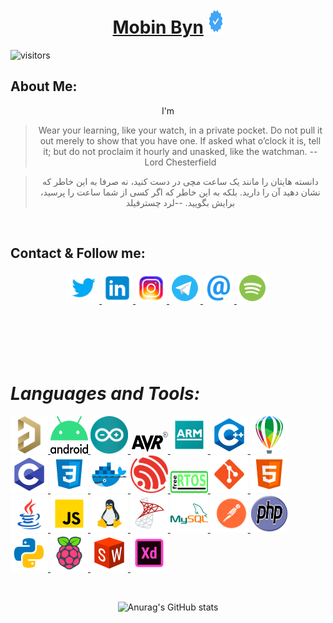 <h1 align="center">
	<a href="https://github.com/mobinbyn">Mobin Byn</a> 
	<img src="logo/verification.svg" alt="android" width="25" height="40"/>
</h1> 

![visitors](https://visitor-badge.glitch.me/badge?page_id=mobinbyn.mobinbyn)

## About Me:
<div align="center">
<p>
	I'm
</p>

> Wear your learning, like your watch, in a private pocket. Do not pull it out merely to show that you have one. If asked what o’clock it is, tell it; but do not proclaim it hourly and unasked, like the watchman.
> -- Lord Chesterfield

>دانسته هایتان را مانند یک ساعت مچی در دست کنید، نه صرفا به این خاطر که نشان دهید آن را دارید. بلکه به این خاطر که اگر کسی از شما ساعت را پرسید، برایش بگویید.
>--لرد چسترفیلد

</div>
<br>

## Contact & Follow me:
<div align="center">
		<a href="https://twitter.com/moubin_byn" target="_blank" rel="noreferrer"> 
			<img src="logo/twitter.svg" alt="twitter" width="50" height="50"/> 
		</a>
		<a href="https://www.linkedin.com/in/mobin-babaeian/" target="_blank" rel="noreferrer"> 
			<img src="logo/linkedin.svg" alt="linkedin" width="50" height="50"/> 
		</a>
		<a href="https://www.instagram.com/mobin.byn/" target="_blank" rel="noreferrer"> 
			<img src="logo/instagram.svg" alt="instagram" width="50" height="50"/> 
		</a>
		<a href="https://t.me/mobin_byn" target="_blank" rel="noreferrer"> 
			<img src="logo/telegram-app.svg" alt="telegram" width="50" height="50"/> 
		</a>
		<a href="mobin.byn@gmail.com" target="_blank" rel="noreferrer"> 
			<img src="logo/at-sign.png" alt="email" width="50" height="50"/> 
		</a>
		<a href="https://open.spotify.com/user/pbk6x85dzjyf2yvwpqnl8evv6?si=jlMTgBnRQQyOd9XPYEK7iw" target="_blank" rel="noreferrer"> 
			<img src="logo/spotify.svg" alt="spotify" width="50" height="50"/> 
		</a>
	</div>
<br><br><br><br><br>

# ***Languages and Tools:***
<p align="left"> 
	<a href="https://www.altium.com/" target="_blank" rel="noreferrer"> 
		<img src="logo/altium-designer.png" alt="altium" width="60" height="60"/> 
	</a>
	<a href="https://developer.android.com/" target="_blank" rel="noreferrer"> 
		<img src="logo/android.svg" alt="android" width="60" height="60"/> 
	</a>
	<a href="https://www.arduino.cc/" target="_blank" rel="noreferrer"> 
		<img src="logo/arduino.svg" alt="arduino" width="60" height="60"/> 
	</a>
	<a href="https://www.microchip.com/" target="_blank" rel="noreferrer"> 
		<img src="logo/avr.svg" alt="avr" width="60" height="35"/> 
	</a>
	<a href="https://www.arm.com/" target="_blank" rel="noreferrer"> 
		<img src="logo/arm-logo.svg" alt="arm" width="60" height="60"/> 
	</a>
	<a href="https://www.w3schools.com/cpp/" target="_blank" rel="noreferrer"> 
		<img src="logo/c++.svg" alt="c++" width="60" height="60"/> 
	</a>
	<a href="https://www.coreldraw.com/" target="_blank" rel="noreferrer"> 
		<img src="logo/coreldraw.svg" alt="coreldraw" width="60" height="60"/> 
	</a>
	<a href="https://www.cprogramming.com/" target="_blank" rel="noreferrer"> 
		<img src="logo/c-programming.svg" alt="c-programming" width="60" height="60"/> 
	</a>
	<a href="https://www.w3schools.com/css/" target="_blank" rel="noreferrer"> 
		<img src="logo/css3.svg" alt="css3" width="60" height="60"/> 
	</a>
	<a href="https://www.docker.com/" target="_blank" rel="noreferrer"> 
		<img src="logo/docker.svg" alt="docker" width="60" height="60"/> 
	</a>
	<a href="https://www.espressif.com/" target="_blank" rel="noreferrer"> 
		<img src="logo/espressif.png" alt="esp" width="60" height="60"/> 
	</a>
	<a href="https://www.freertos.org/" target="_blank" rel="noreferrer"> 
		<img src="logo/FreeRtos.svg" alt="FreeRtos" width="60" height="35"/> 
	</a>
	<a href="https://git-scm.com/" target="_blank" rel="noreferrer"> 
		<img src="logo/git.svg" alt="git" width="60" height="60"/> 
	</a>
	<a href="https://www.w3.org/html/" target="_blank" rel="noreferrer"> 
		<img src="logo/html-5.svg" alt="html" width="60" height="60"/> 
	</a>
	<a href="https://www.java.com/en/" target="_blank" rel="noreferrer"> 
		<img src="logo/java.svg" alt="java" width="60" height="60"/> 
	</a>
	<a href="https://developer.mozilla.org/en-US/docs/Web/JavaScript" target="_blank" rel="noreferrer"> 
		<img src="logo/javascript.svg" alt="javascript" width="60" height="60"/> 
	</a>
	<a href="https://www.linux.org/" target="_blank" rel="noreferrer"> 
		<img src="logo/linux.png" alt="linux" width="60" height="60"/> 
	</a>
	<a href="https://www.microsoft.com/en-us/sql-server" target="_blank" rel="noreferrer"> 
		<img src="logo/microsoft-sql-server.svg" alt="sql-server" width="60" height="60"/> 
	</a>
	<a href="https://www.mysql.com/" target="_blank" rel="noreferrer"> 
		<img src="logo/mysql.svg" alt="mysql" width="60" height="60"/> 
	</a>
	<a href="https://www.postman.com/" target="_blank" rel="noreferrer"> 
		<img src="logo/postman.svg" alt="postman" width="60" height="60"/> 
	</a>
	<a href="https://www.php.net/" target="_blank" rel="noreferrer"> 
		<img src="logo/php.svg" alt="php" width="60" height="60"/> 
	</a>
	<a href="https://www.python.org/" target="_blank" rel="noreferrer"> 
		<img src="logo/python.svg" alt="python" width="60" height="60"/> 
	</a>
	<a href="https://www.raspberrypi.com/" target="_blank" rel="noreferrer"> 
		<img src="logo/raspberry-pi.svg" alt="raspberry" width="60" height="60"/> 
	</a>
	<a href="https://www.solidworks.com/" target="_blank" rel="noreferrer"> 
		<img src="logo/solidworks.svg" alt="solidworks" width="60" height="60"/> 
	</a>
	<a href="https://helpx.adobe.com/support/xd.html" target="_blank" rel="noreferrer"> 
		<img src="logo/adobe-xd.svg" alt="xd" width="60" height="60"/> 
	</a>
</p>

<br />

<div align="center">

![Anurag's GitHub stats](https://github-readme-stats.vercel.app/api?username=mobinbyn&show_icons=true&theme=chartreuse-light)

</div>
